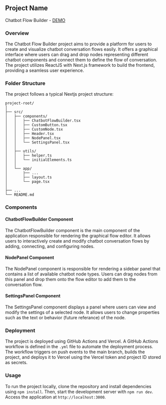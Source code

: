 ## Project Name

Chatbot Flow Builder - [DEMO](https://chatbot-flow-builder-app.vercel.app/)

### Overview

The Chatbot Flow Builder project aims to provide a platform for users to create and visualize chatbot conversation flows easily. It offers a graphical interface where users can drag and drop nodes representing different chatbot components and connect them to define the flow of conversation. The project utilizes ReactJS with Next.js framework to build the frontend, providing a seamless user experience.

### Folder Structure

The project follows a typical Nextjs project structure:

```
project-root/
│
├── src/
│   ├── components/
│   │   ├── ChatbotFlowBuilder.tsx
│   │   ├── CustomButton.tsx
│   │   ├── CustomNode.tsx
│   │   ├── Header.tsx
│   │   ├── NodePanel.tsx
│   │   └── SettingsPanel.tsx
│   │
│   ├── utils/
│   │   ├── helper.ts
│   │   └── initialElements.ts
│   │
│   └── app/
│       ├── ...
│       ├── layout.ts
│       └── page.tsx      
│ 
├── ...
└── README.md
```

### Components

#### ChatbotFlowBuilder Component

The ChatbotFlowBuilder component is the main component of the application responsible for rendering the graphical flow editor. It allows users to interactively create and modify chatbot conversation flows by adding, connecting, and configuring nodes.

#### NodePanel Component

The NodePanel component is responsible for rendering a sidebar panel that contains a list of available chatbot node types. Users can drag nodes from this panel and drop them onto the flow editor to add them to the conversation flow.

#### SettingsPanel Component

The SettingsPanel component displays a panel where users can view and modify the settings of a selected node. It allows users to change properties such as the text or behavior (future referance) of the node.

### Deployment

The project is deployed using GitHub Actions and Vercel. A GitHub Actions workflow is defined in the `.yml` file to automate the deployment process. The workflow triggers on push events to the main branch, builds the project, and deploys it to Vercel using the Vercel token and project ID stored as secrets.

### Usage

To run the project locally, clone the repository and install dependencies using `npm install`. Then, start the development server with `npm run dev`. Access the application at `http://localhost:3000`.
